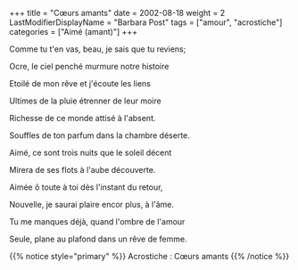 +++
title = "Cœurs amants"
date = 2002-08-18
weight = 2
LastModifierDisplayName = "Barbara Post"
tags = ["amour", "acrostiche"]
categories = ["Aimé (amant)"]
+++

Comme tu t'en vas, beau, je sais que tu reviens;

Ocre, le ciel penché murmure notre histoire

Etoilé de mon rêve et j'écoute les liens

Ultimes de la pluie étrenner de leur moire

Richesse de ce monde attisé à l'absent.

Souffles de ton parfum dans la chambre déserte.



Aimé, ce sont trois nuits que le soleil décent

Mirera de ses flots à l'aube découverte.

Aimée ô toute à toi dès l'instant du retour,

Nouvelle, je saurai plaire encor plus, à l'âme.

Tu me manques déjà, quand l'ombre de l'amour

Seule, plane au plafond dans un rêve de femme.

{{% notice style="primary" %}}
Acrostiche : Cœurs amants
{{% /notice %}}
